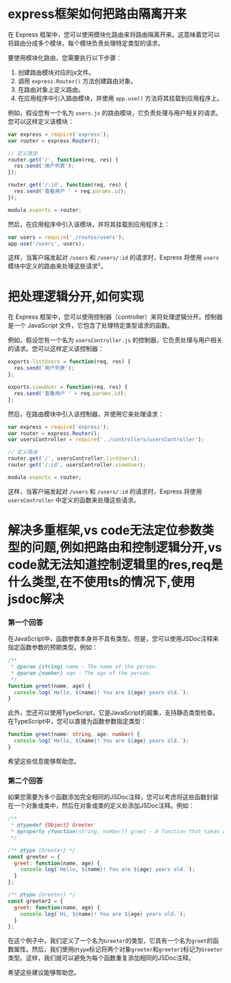 # express框架如何把路由隔离开来

在 Express 框架中，您可以使用模块化路由来将路由隔离开来。这意味着您可以将路由分成多个模块，每个模块负责处理特定类型的请求。

要使用模块化路由，您需要执行以下步骤：

1. 创建路由模块对应的js文件。
2. 调用 `express.Router()` 方法创建路由对象。
3. 在路由对象上定义路由。
4. 在应用程序中引入路由模块，并使用 `app.use()` 方法将其挂载到应用程序上。

例如，假设您有一个名为 `users.js` 的路由模块，它负责处理与用户相关的请求。您可以这样定义该模块：

```javascript
var express = require('express');
var router = express.Router();

// 定义路由
router.get('/', function(req, res) {
  res.send('用户列表');
});

router.get('/:id', function(req, res) {
  res.send('查看用户 ' + req.params.id);
});

module.exports = router;
```

然后，在应用程序中引入该模块，并将其挂载到应用程序上：

```javascript
var users = require('./routes/users');
app.use('/users', users);
```

这样，当客户端发起对 `/users` 和 `/users/:id` 的请求时，Express 将使用 `users` 模块中定义的路由来处理这些请求²。

# 把处理逻辑分开,如何实现

在 Express 框架中，您可以使用控制器（controller）来将处理逻辑分开。控制器是一个 JavaScript 文件，它包含了处理特定类型请求的函数。

例如，假设您有一个名为 `usersController.js` 的控制器，它负责处理与用户相关的请求。您可以这样定义该控制器：

```javascript
exports.listUsers = function(req, res) {
  res.send('用户列表');
};

exports.viewUser = function(req, res) {
  res.send('查看用户 ' + req.params.id);
};
```

然后，在路由模块中引入该控制器，并使用它来处理请求：

```javascript
var express = require('express');
var router = express.Router();
var usersController = require('../controllers/usersController');

// 定义路由
router.get('/', usersController.listUsers);
router.get('/:id', usersController.viewUser);

module.exports = router;
```

这样，当客户端发起对 `/users` 和 `/users/:id` 的请求时，Express 将使用 `usersController` 中定义的函数来处理这些请求。

# 解决多重框架,vs code无法定位参数类型的问题,例如把路由和控制逻辑分开,vs code就无法知道控制逻辑里的res,req是什么类型,在不使用ts的情况下,使用jsdoc解决

### 第一个回答

在JavaScript中，函数参数本身并不具有类型。但是，您可以使用JSDoc注释来指定函数参数的预期类型。例如：

```javascript
/**
 * @param {string} name - The name of the person.
 * @param {number} age - The age of the person.
 */
function greet(name, age) {
  console.log(`Hello, ${name}! You are ${age} years old.`);
}
```

此外，您还可以使用TypeScript，它是JavaScript的超集，支持静态类型检查。在TypeScript中，您可以直接为函数参数指定类型：

```typescript
function greet(name: string, age: number) {
  console.log(`Hello, ${name}! You are ${age} years old.`);
}
```

希望这些信息能够帮助您。

### 第二个回答

如果您需要为多个函数添加完全相同的JSDoc注释，您可以考虑将这些函数封装在一个对象或类中，然后在对象或类的定义处添加JSDoc注释。例如：

```javascript
/**
 * @typedef {Object} Greeter
 * @property {function(string, number)} greet - A function that takes a name and an age and logs a greeting message.
 */

/** @type {Greeter} */
const greeter = {
  greet: function(name, age) {
    console.log(`Hello, ${name}! You are ${age} years old.`);
  }
};

/** @type {Greeter} */
const greeter2 = {
  greet: function(name, age) {
    console.log(`Hi, ${name}! You are ${age} years old.`);
  }
};
```

在这个例子中，我们定义了一个名为`Greeter`的类型，它具有一个名为`greet`的函数属性。然后，我们使用`@type`标记将两个对象`greeter`和`greeter2`标记为`Greeter`类型。这样，我们就可以避免为每个函数重复添加相同的JSDoc注释。

希望这些建议能够帮助您。
